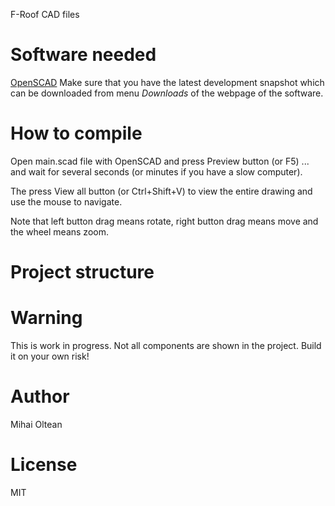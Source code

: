 F-Roof CAD files

# Software needed

[OpenSCAD](http://www.openscad.org) Make sure that you have the latest development snapshot which can be downloaded from menu _Downloads_ of the webpage of the software.

# How to compile

Open main.scad file with OpenSCAD and press Preview button (or F5) ... and wait for several seconds (or minutes if you have a slow computer).

The press View all button (or Ctrl+Shift+V) to view the entire drawing and use the mouse to navigate.

Note that left button drag means rotate, right button drag means move and the wheel means zoom.

# Project structure

# Warning

This is work in progress.
Not all components are shown in the project.
Build it on your own risk!

# Author

Mihai Oltean

# License

MIT
